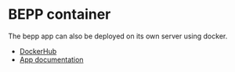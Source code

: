 # BEPP container

The bepp app can also be deployed on its own server using docker.

- [DockerHub](https://hub.docker.com/r/pigeonposse/bepp)
- [App documentation](../app)
